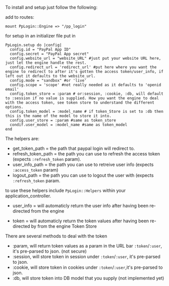 

To install and setup just follow the following:

add to routes: 
```
mount PpLogin::Engine => "/pp_login"
```

for setup in an initializer file put in

```
PpLogin.setup do |config|
  config.id = "PayPal App ID"
  config.secret = "PayPal App secret"
  config.website_url = "website_URL" #just put your website URL here, just let the engine handle the rest.
  config.redirect_url = 'redirect_url' #put here where you want the engine to redirect to after it's gotten the access token/user_info, if left out it defaults to the website_url.
  config.mode = "sandbox" #or 'live'
  config.scope = 'scope' #not really needed as it defaults to 'openid email'
  config.token_store = :param # or:session, :cookie, :db, will default to :session if no value is supplied. How you want the engine to deal with the access token, see token store to understand the different options. 
  config.token_model = :model_name # if token_Store is set to :db then this is the name of the model to store it into.
  config.user_store = :param #same as token_store
  condif.user_model = :model_name #same as token_model
end
```

The helpers are:

- get_token_path = the path that paypal login will redirect to.
- refresh_token_path = the path you can use to refresh the access token (expects `:refresh_token` param).
- user_info_path = the path you can use to retreive user info (expects 
`:access_token` param)
- logout_path = the path you can use to logout the user with (expects 
`:refresh_token` param.

to use these helpers include `PpLogin::Helpers` within your application_controller.

- user_info = will automaticly return the user info after having been re-directed from the engine

- token = will automaticly return the token values after having been re-directed by from the engine
Token Store

There are several methods to deal with the token
- :param, will return token values as a param in the URL bar `:token`/`:user`, it's pre-parsed to json. (not secure)
- :session, will store token in session under `:token`/`:user`, it's pre-parsed to json.
- :cookie, will store token in cookies under `:token`/`:user`,it's pre-parsed to json.
- :db, will store token into DB model that you supply (not implemented yet)
